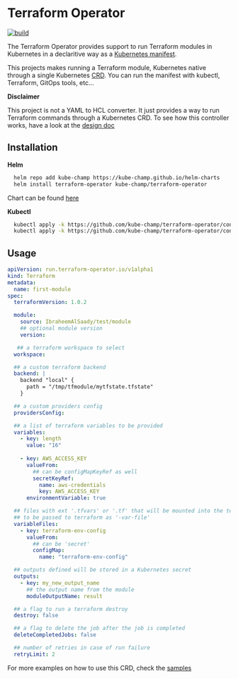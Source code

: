 # Terraform Operator
[![build](https://github.com/kube-champ/terraform-operator/actions/workflows/build.yaml/badge.svg?branch=master)](https://github.com/kube-champ/terraform-operator/actions/workflows/build.yaml)

The Terraform Operator provides support to run Terraform modules in Kubernetes in a declaritive way as a [Kubernetes manifest](https://kubernetes.io/docs/concepts/cluster-administration/manage-deployment/).

This projects makes running a Terraform module, Kubernetes native through a single Kubernetes [CRD](https://kubernetes.io/docs/tasks/extend-kubernetes/custom-resources/custom-resource-definitions/). You can run the manifest with kubectl, Terraform, GitOps tools, etc...

**Disclaimer**

This project is not a YAML to HCL converter. It just provides a way to run Terraform commands through a Kubernetes CRD. To see how this controller works, have a look at the [design doc](./docs/design.md)

## Installation

**Helm**

```bash
  helm repo add kube-champ https://kube-champ.github.io/helm-charts
  helm install terraform-operator kube-champ/terraform-operator
```

Chart can be found [here](https://github.com/kube-champ/helm-charts/tree/master/charts/terraform-operator)

**Kubectl**

```bash
  kubectl apply -k https://github.com/kube-champ/terraform-operator/config/crd 
  kubectl apply -k https://github.com/kube-champ/terraform-operator/config/manifest
```

<!-- **Kubernetes Manifest**

```bash
  install crds
  install role
  install deployment
``` -->

## Usage

```yaml
apiVersion: run.terraform-operator.io/v1alpha1
kind: Terraform
metadata:
  name: first-module
spec:
  terraformVersion: 1.0.2

  module:
    source: IbraheemAlSaady/test/module
    ## optional module version
    version:

   ## a terraform workspace to select
  workspace:

  ## a custom terraform backend
  backend: |
    backend "local" {
      path = "/tmp/tfmodule/mytfstate.tfstate"
    }

  ## a custom providers config
  providersConfig:

  ## a list of terraform variables to be provided
  variables:
    - key: length
      value: "16"
    
    - key: AWS_ACCESS_KEY
      valueFrom:
        ## can be configMapKeyRef as well
        secretKeyRef:
          name: aws-credentials
          key: AWS_ACCESS_KEY
      environmentVariable: true

  ## files with ext '.tfvars' or '.tf' that will be mounted into the terraform runner job 
  ## to be passed to terraform as '-var-file'
  variableFiles:
    - key: terraform-env-config
      valueFrom:
        ## can be 'secret'
        configMap:
          name: "terraform-env-config"

  ## outputs defined will be stored in a Kubernetes secret
  outputs:
    - key: my_new_output_name
      ## the output name from the module
      moduleOutputName: result

  ## a flag to run a terraform destroy
  destroy: false

  ## a flag to delete the job after the job is completed
  deleteCompletedJobs: false

  ## number of retries in case of run failure
  retryLimit: 2
```

For more examples on how to use this CRD, check the [samples](./config/samples)